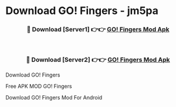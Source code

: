 # Download GO! Fingers - jm5pa



<div align="center">
<h3>🔴 Download [Server1] 👉👉 <a href="https://momento.my/?title=GO!_Fingers">GO! Fingers Mod Apk</a></h3><br>

<h3>🔴 Download [Server2] 👉👉 <a href="https://momento.my/?title=GO!_Fingers">GO! Fingers Mod Apk</a></h3>
</div>



Download GO! Fingers 

Free APK MOD GO! Fingers 

Download GO! Fingers Mod For Android

